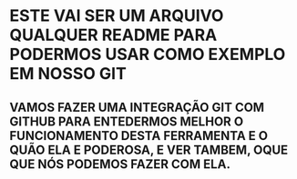 # ESTE VAI SER UM ARQUIVO QUALQUER README PARA PODERMOS USAR COMO EXEMPLO EM NOSSO GIT 

## VAMOS FAZER UMA INTEGRAÇÃO GIT COM GITHUB PARA ENTEDERMOS MELHOR O FUNCIONAMENTO DESTA FERRAMENTA E O QUÃO ELA E PODEROSA, E VER TAMBEM, OQUE QUE NÓS PODEMOS FAZER COM ELA.